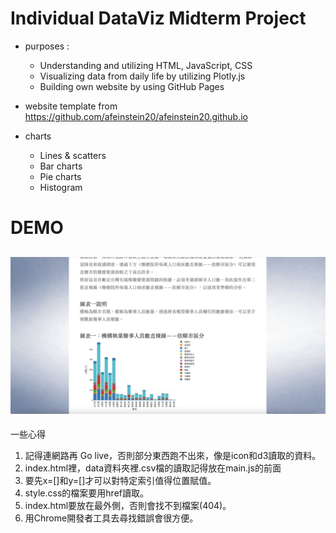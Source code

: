 # Individual DataViz Midterm Project
- purposes : 
	- Understanding and utilizing HTML, JavaScript, CSS 
	- Visualizing data from daily life by utilizing Plotly.js
	- Building own website by using GitHub Pages

- website template from https://github.com/afeinstein20/afeinstein20.github.io

- charts
	- Lines & scatters
	- Bar charts
	- Pie charts
	- Histogram
# DEMO
![image](bar_chart_demo.jpg)
---
一些心得
1. 記得連網路再 Go live，否則部分東西跑不出來，像是icon和d3讀取的資料。 
2. index.html裡，data資料夾裡.csv檔的讀取記得放在main.js的前面 
3. 要先x=[]和y=[]才可以對特定索引值得位置賦值。 
4. style.css的檔案要用href讀取。 
5. index.html要放在最外側，否則會找不到檔案(404)。 
6. 用Chrome開發者工具去尋找錯誤會很方便。
